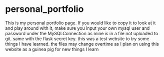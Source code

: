 # personal_portfolio
This is my personal portfolio page. If you would like to copy it to look at it and play around with it, make sure you input your own mysql user and password under the MySQLConnection as mine is in a file not uploaded to git. same with the flask secret key. this was a test website to try some things I have learned. the files may change overtime as I plan on using this website as a guinea pig for new things I learn